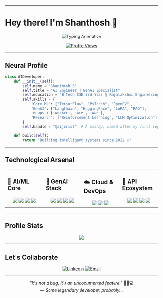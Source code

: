 
---

# Hey there! I'm Shanthosh 👋

<div align="center">

![Typing Animation](https://readme-typing-svg.demolab.com?font=JetBrains+Mono&weight=500&size=24&duration=3000&pause=800&color=00D4AA&center=true&vCenter=true&width=500&lines=AI+Engineer;GenAI+Specialist;Building+the+Future+%F0%9F%9A%80)

[![Profile Views](https://komarev.com/ghpvc/?username=aijurist&label=visitors&color=00D4AA&style=flat)](https://github.com/aijurist)

</div>

---

## **Neural Profile**

```python
class AIDeveloper:
    def __init__(self):
        self.name = "Shanthosh S"
        self.title = "AI Engineer | GenAI Specialist"
        self.education = "B.Tech CSE 3rd Year @ Rajalakshmi Engineering College"
        self.skills = {
            "Core ML": ["TensorFlow", "PyTorch", "OpenCV"],
            "GenAI": ["LangChain", "HuggingFace", "LoRA", "RAG"],
            "MLOps": ["Docker", "GCP", "W&B"],
            "Research": ["Reinforcement Learning", "LLM Optimization"]
        }
        self.handle = "@aijurist"  # A mishap, named after my first legal AI project!
    
    def build(self):
        return "Building intelligent systems since 2022 🔥"
```

---

## **Technological Arsenal**

<table align="center">
  <tr>
    <td valign="top" width="25%">

### 🤖 **AI/ML Core**  
<div align="center">  
<img src="https://img.shields.io/badge/TensorFlow-FF6F00?logo=tensorflow&logoColor=white" />  
<img src="https://img.shields.io/badge/PyTorch-EE4C2C?logo=pytorch&logoColor=white" />  
<img src="https://img.shields.io/badge/Scikit_Learn-F7931E?logo=scikit-learn&logoColor=white" />  
<img src="https://img.shields.io/badge/OpenCV-5C3EE8?logo=opencv&logoColor=white" />  
</div>

</td>
    <td valign="top" width="25%">

### 🌟 **GenAI Stack**  
<div align="center">
<img src="https://img.shields.io/badge/LangChain-00ADD8?logo=langchain&logoColor=white" />  
<img src="https://img.shields.io/badge/HuggingFace-F8D866?logo=huggingface&logoColor=black" />  
<img src="https://img.shields.io/badge/RLlib-0085CA?logo=ray&logoColor=white" />  
<img src="https://img.shields.io/badge/Unsloth-1E1E1E?logo=supabase&logoColor=3FCF8E" />  
</div>

</td>
    <td valign="top" width="25%">

### ☁️ **Cloud & DevOps**  
<div align="center">
<img src="https://img.shields.io/badge/GCP-4285F4?logo=google-cloud&logoColor=white" />  
<img src="https://img.shields.io/badge/Docker-2496ED?logo=docker&logoColor=white" />  
<img src="https://img.shields.io/badge/CI/CD-FF6F00?logo=githubactions&logoColor=white" />  
</div>

</td>
    <td valign="top" width="25%">

### 🔌 **API Ecosystem**  
<div align="center">
<img src="https://img.shields.io/badge/FastAPI-009688?logo=fastapi&logoColor=white" />  
<img src="https://img.shields.io/badge/Flask-000000?logo=flask&logoColor=white" />  
<img src="https://img.shields.io/badge/Postman-FF6C37?logo=postman&logoColor=white" />  
<img src="https://img.shields.io/badge/UVicorn-499848?logo=unicorn&logoColor=white" />  
</div>

</td>

<!-- <td>

### 🌐 **Web Dev**  
<div align="center">
<img src="https://img.shields.io/badge/ReactJS-61DAFB?logo=react&logoColor=black" />  
<img src="https://img.shields.io/badge/Streamlit-FF4B4B?logo=streamlit&logoColor=white" />  
</div>

</td> -->
  </tr>
</table>

---

## **Profile Stats**  

<div align="center">  

<!-- Dynamic Language Stats -->  
<img src="https://github-readme-stats.vercel.app/api/top-langs/?username=aijurist&langs_count=5&layout=compact&theme=radical" />  
</div>  


---

## **Let's Collaborate**

<div align="center">

[![LinkedIn](https://img.shields.io/badge/LinkedIn-0A66C2?style=for-the-badge&logo=linkedin)](https://www.linkedin.com/in/shanthosh-s-3a1930257/)
[![Email](https://img.shields.io/badge/Email-EA4335?style=for-the-badge&logo=gmail)](mailto:shanthosh811@gmail.com)
</div>

---

<div align="center">


*"It's not a bug, it's an undocumented feature."* 🕵️‍♂️💻  
— *Some legendary developer, probably...*  

</div>